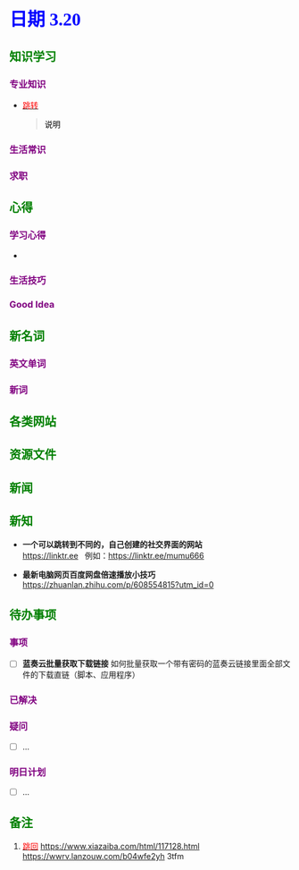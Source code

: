 ## <font color = blue face=楷体 size=6>日期 3.20 </font>

## <font color = green>知识学习 </font>
### <font color = purple>专业知识 </font>
+ <a id = "01-1">  [<font color = red>跳转</font>](#01-2)
   > <font color = o> 说明 </font>
### <font color = purple>生活常识 </font>

### <font color = purple>求职 </font>



## <font color = green>心得 </font>
### <font color = purple>学习心得 </font>
+ 
### <font color = purple>生活技巧 </font>

### <font color = purple>Good Idea </font>



## <font color = green>新名词 </font>
### <font color = purple>英文单词 </font>
### <font color = purple>新词 </font>



## <font color = green>各类网站 </font>


## <font color = green>资源文件 </font>


## <font color = green>新闻 </font>


## <font color = green>新知 </font>
+ **一个可以跳转到不同的，自己创建的社交界面的网站**  
	https://linktr.ee $\:$ 例如：https://linktr.ee/mumu666  

+ **最新电脑网页百度网盘倍速播放小技巧**  <a id ="">
	https://zhuanlan.zhihu.com/p/608554815?utm_id=0
	

## <font color = green>待办事项 </font>
### <font color = purple>事项 </font>
- [ ] **蓝奏云批量获取下载链接**
	如何批量获取一个带有密码的蓝奏云链接里面全部文件的下载直链（脚本、应用程序）
### <font color = purple>已解决 </font>
### <font color = purple>疑问 </font>
- [ ] ...
### <font color = purple>明日计划 </font>
- [ ] ...


## <font color = green>备注 </font>
  1. <a id ="01-2">[<font color = red>跳回</font>](#01-1)
https://www.xiazaiba.com/html/117128.html
https://wwrv.lanzouw.com/b04wfe2yh
3tfm
<!--stackedit_data:
eyJoaXN0b3J5IjpbLTIwODg1Nzg3NTIsMTY2MTEyNDc0OCwtMT
M1MjQ4ODA2MiwtMTM1ODk2MDg3MiwxMTQyMjcxMTQ5LC0xNjYz
MjU4NTFdfQ==
-->